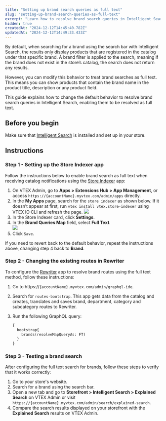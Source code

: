 ```yaml
---
title: "Setting up brand search queries as full text"
slug: "setting-up-brand-search-queries-as-full-text"
excerpt: "Learn how to resolve brand search queries in Intelligent Search as full text."
hidden: true
createdAt: "2024-12-12T14:45:40.782Z"
updatedAt: "2024-12-12T14:49:33.433Z"
---
```


By default, when searching for a brand using the search bar with Intelligent Search, the results only display products that are registered in the catalog under that specific brand. A brand filter is applied to the search, meaning if the brand does not exist in the store’s catalog, the search does not return any results.

However, you can modify this behavior to treat brand searches as full text. This means you can show products that contain the brand name in the product title, description or any product field.

This guide explains how to change the default behavior to resolve brand search queries in Intelligent Search, enabling them to be resolved as full text.

## Before you begin

Make sure that [Intelligent Search](https://help.vtex.com/tracks/vtex-intelligent-search--19wrbB7nEQcmwzDPl1l4Cb/3qgT47zY08biLP3d5os3DG) is installed and set up in your store.

## Instructions

### Step 1 - Setting up the Store Indexer app

Follow the instructions below to enable brand search as full text when receiving catalog notifications using the [Store Indexer](https://developers.vtex.com/docs/apps/vtex.store-indexer) app:

1. On VTEX Admin, go to **Apps > Extensions Hub > App Management**, or access `https://{accountName}.myvtex.com/admin/apps` directly.  
2. In the **My Apps** page, search for the `store indexer` as shown below. If it doesn’t appear at first, run `vtex install vtex.store-indexer` using VTEX IO CLI and refresh the page.
   ![](https://cdn.jsdelivr.net/gh/vtexdocs/dev-portal-content@maindocs/guides/Search/setting-up-brand-search-queries-as-full-text-1.png)
3. In the Store Indexer card, click **Settings**.  
4. In the **Brand Queries Map** field, select **Full Text**.  
   ![](https://cdn.jsdelivr.net/gh/vtexdocs/dev-portal-content@maindocs/guides/Search/setting-up-brand-search-queries-as-full-text-2.png) 
5. Click `Save`.

If you need to revert back to the default behavior, repeat the instructions above, changing step 4 back to **Brand**.

### Step 2 - Changing the existing routes in Rewriter

To configure the [Rewriter](https://developers.vtex.com/docs/guides/rewriter) app to resolve brand routes using the full text method, follow these instructions:

1. Go to https://`{accountName}.myvtex.com/admin/graphql-ide`.  
2. Search for `routes-bootstrap`. This app gets data from the catalog and creates, translates and saves brand, department, category and subcategory routes to Rewriter.  
3. Run the following GraphQL query:

    ```graphql
    {
      bootstrap{
        brands(resolveMapQueryAs: FT)
      }
    }
    ```

### Step 3 - Testing a brand search

After configuring the full text search for brands, follow these steps to verify that it works correctly:

1. Go to your store's website.  
2. Search for a brand using the search bar.  
3. Open a new tab and go to **Storefront > Intelligent Search > Explained Search** on VTEX Admin or visit `https://{accountName}.myvtex.com/admin/search/explained-search`.  
4. Compare the search results displayed on your storefront with the **Explained Search** results on VTEX Admin.
